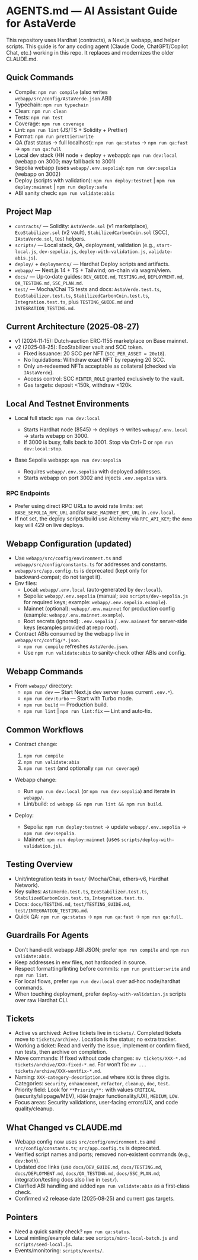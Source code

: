 # AGENTS.md — AI Assistant Guide for AstaVerde

This repository uses Hardhat (contracts), a Next.js webapp, and helper scripts. This guide is for any coding agent (Claude Code, ChatGPT/Copilot Chat, etc.) working in this repo. It replaces and modernizes the older CLAUDE.md.

## Quick Commands

- Compile: `npm run compile` (also writes `webapp/src/config/AstaVerde.json` ABI)
- Typechain: `npm run typechain`
- Clean: `npm run clean`
- Tests: `npm run test`
- Coverage: `npm run coverage`
- Lint: `npm run lint` (JS/TS + Solidity + Prettier)
- Format: `npm run prettier:write`
- QA (fast status → full localhost): `npm run qa:status` → `npm run qa:fast` → `npm run qa:full`
- Local dev stack (HH node + deploy + webapp): `npm run dev:local` (webapp on 3000; may fall back to 3001)
- Sepolia webapp (uses `webapp/.env.sepolia`): `npm run dev:sepolia` (webapp on 3002)
- Deploy (scripts with validation): `npm run deploy:testnet` | `npm run deploy:mainnet` | `npm run deploy:safe`
- ABI sanity check: `npm run validate:abis`

## Project Map

- `contracts/` — Solidity: `AstaVerde.sol` (v1 marketplace), `EcoStabilizer.sol` (v2 vault), `StabilizedCarbonCoin.sol` (SCC), `IAstaVerde.sol`, test helpers.
- `scripts/` — Local stack, QA, deployment, validation (e.g., `start-local.js`, `dev-sepolia.js`, `deploy-with-validation.js`, `validate-abis.js`).
- `deploy/` + `deployments/` — Hardhat Deploy scripts and artifacts.
- `webapp/` — Next.js 14 + TS + Tailwind; on-chain via wagmi/viem.
- `docs/` — Up‑to‑date guides: `DEV_GUIDE.md`, `TESTING.md`, `DEPLOYMENT.md`, `QA_TESTING.md`, `SSC_PLAN.md`.
- `test/` — Mocha/Chai TS tests and docs: `AstaVerde.test.ts`, `EcoStabilizer.test.ts`, `StabilizedCarbonCoin.test.ts`, `Integration.test.ts`, plus `TESTING_GUIDE.md` and `INTEGRATION_TESTING.md`.

## Current Architecture (2025‑08‑27)

- v1 (2024‑11‑15): Dutch‑auction ERC‑1155 marketplace on Base mainnet.
- v2 (2025‑08‑25): EcoStabilizer vault and SCC token.
    - Fixed issuance: 20 SCC per NFT (`SCC_PER_ASSET = 20e18`).
    - No liquidations: Withdraw exact NFT by repaying 20 SCC.
    - Only un‑redeemed NFTs acceptable as collateral (checked via `IAstaVerde`).
    - Access control: SCC `MINTER_ROLE` granted exclusively to the vault.
    - Gas targets: deposit <150k, withdraw <120k.

## Local And Testnet Environments

- Local full stack: `npm run dev:local`
    - Starts Hardhat node (8545) → deploys → writes `webapp/.env.local` → starts webapp on 3000.
    - If 3000 is busy, falls back to 3001. Stop via Ctrl+C or `npm run dev:local:stop`.

- Base Sepolia webapp: `npm run dev:sepolia`
    - Requires `webapp/.env.sepolia` with deployed addresses.
    - Starts webapp on port 3002 and injects `.env.sepolia` vars.

### RPC Endpoints

- Prefer using direct RPC URLs to avoid rate limits: set `BASE_SEPOLIA_RPC_URL` and/or `BASE_MAINNET_RPC_URL` in `.env.local`.
- If not set, the deploy scripts/build use Alchemy via `RPC_API_KEY`; the `demo` key will 429 on live deploys.

## Webapp Configuration (updated)

- Use `webapp/src/config/environment.ts` and `webapp/src/config/constants.ts` for addresses and constants.
- `webapp/src/app.config.ts` is deprecated (kept only for backward‑compat; do not target it).
- Env files:
    - Local: `webapp/.env.local` (auto‑generated by `dev:local`).
    - Sepolia: `webapp/.env.sepolia` (manual; see `scripts/dev-sepolia.js` for required keys; example: `webapp/.env.sepolia.example`).
    - Mainnet (optional): `webapp/.env.mainnet` for production config (example: `webapp/.env.mainnet.example`).
    - Root secrets (ignored): `.env.sepolia` / `.env.mainnet` for server‑side keys (examples provided at repo root).
- Contract ABIs consumed by the webapp live in `webapp/src/config/*.json`.
    - `npm run compile` refreshes `AstaVerde.json`.
    - Use `npm run validate:abis` to sanity‑check other ABIs and config.

## Webapp Commands

- From `webapp/` directory:
    - `npm run dev` — Start Next.js dev server (uses current `.env.*`).
    - `npm run dev:turbo` — Start with Turbo mode.
    - `npm run build` — Production build.
    - `npm run lint` | `npm run lint:fix` — Lint and auto‑fix.

## Common Workflows

- Contract change:
    1. `npm run compile`
    2. `npm run validate:abis`
    3. `npm run test` (and optionally `npm run coverage`)

- Webapp change:
    - Run `npm run dev:local` (or `npm run dev:sepolia`) and iterate in `webapp/`.
    - Lint/build: `cd webapp && npm run lint && npm run build`.

- Deploy:
    - Sepolia: `npm run deploy:testnet` → update `webapp/.env.sepolia` → `npm run dev:sepolia`.
    - Mainnet: `npm run deploy:mainnet` (uses `scripts/deploy-with-validation.js`).

## Testing Overview

- Unit/integration tests in `test/` (Mocha/Chai, ethers‑v6, Hardhat Network).
- Key suites: `AstaVerde.test.ts`, `EcoStabilizer.test.ts`, `StabilizedCarbonCoin.test.ts`, `Integration.test.ts`.
- Docs: `docs/TESTING.md`, `test/TESTING_GUIDE.md`, `test/INTEGRATION_TESTING.md`.
- Quick QA: `npm run qa:status` → `npm run qa:fast` → `npm run qa:full`.

## Guardrails For Agents

- Don’t hand‑edit webapp ABI JSON; prefer `npm run compile` and `npm run validate:abis`.
- Keep addresses in env files, not hardcoded in source.
- Respect formatting/linting before commits: `npm run prettier:write` and `npm run lint`.
- For local flows, prefer `npm run dev:local` over ad‑hoc node/hardhat commands.
- When touching deployment, prefer `deploy-with-validation.js` scripts over raw Hardhat CLI.

## Tickets

- Active vs archived: Active tickets live in `tickets/`. Completed tickets move to `tickets/archive/`. Location is the status; no extra tracker.
- Working a ticket: Read and verify the issue, implement or confirm fixed, run tests, then archive on completion.
- Move commands: If fixed without code changes: `mv tickets/XXX-*.md tickets/archive/XXX-fixed-*.md`. For won’t fix: `mv ... tickets/archive/XXX-wontfix-*.md`.
- Naming: `XXX-category-description.md` where `XXX` is three digits. Categories: `security`, `enhancement`, `refactor`, `cleanup`, `doc`, `test`.
- Priority field: Look for `**Priority**:` with values `CRITICAL` (security/slippage/MEV), `HIGH` (major functionality/UX), `MEDIUM`, `LOW`.
- Focus areas: Security validations, user‑facing errors/UX, and code quality/cleanup.

## What Changed vs CLAUDE.md

- Webapp config now uses `src/config/environment.ts` and `src/config/constants.ts`; `src/app.config.ts` is deprecated.
- Verified script names and ports; removed non‑existent commands (e.g., `dev:both`).
- Updated doc links (use `docs/DEV_GUIDE.md`, `docs/TESTING.md`, `docs/DEPLOYMENT.md`, `docs/QA_TESTING.md`, `docs/SSC_PLAN.md`; integration/testing docs also live in `test/`).
- Clarified ABI handling and added `npm run validate:abis` as a first‑class check.
- Confirmed v2 release date (2025‑08‑25) and current gas targets.

## Pointers

- Need a quick sanity check? `npm run qa:status`.
- Local minting/example data: see `scripts/mint-local-batch.js` and `scripts/seed-local.js`.
- Events/monitoring: `scripts/events/`.
